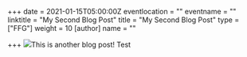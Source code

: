 +++
date = 2021-01-15T05:00:00Z
eventlocation = ""
eventname = ""
linktitle = "My Second Blog Post"
title = "My Second Blog Post"
type = ["FFG"]
weight = 10
[author]
name = ""

+++
![](/uploads/chrysanthemum.jpg)This is another blog post! Test